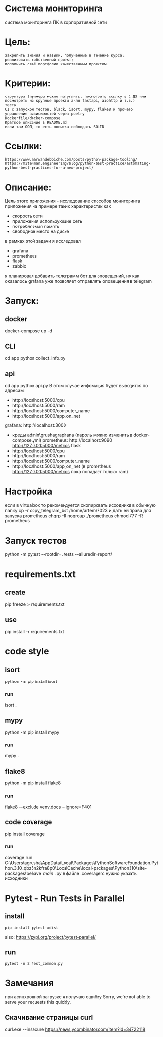 # Система мониторинга
система мониторинга ПК в корпоративной сети

# Цель:

    закрепить знания и навыки, полученные в течение курса;
    реализовать собственный проект;
    пополнить своё портфолио качественным проектом.

# Критерии:
    структура (примеры можно нагуглить, посмотреть ссылку в 1 ДЗ или посмотреть на крупные проекты а-ля fastapi, aiohttp и т.п.)
    тесты
    CI с запуском тестов, black, isort, mypy, flake8 и прочего
    управление зависимостей через poetry
    Dockerfile/docker-compose
    Краткое описание в README.md
    если там ООП, то есть попытка соблюдать SOLID

# Ссылки:

    https://www.marwandebbiche.com/posts/python-package-tooling/
    https://mitelman.engineering/blog/python-best-practice/automating-python-best-practices-for-a-new-project/

# Описание:
Цель этого приложения - исследование способов мониторинга приложения
на примере таких характеристик как
- скорость сети
- приложения использующие сеть
- потребляемая память
- свободное место на диске

в рамках этой задачи я исследовал
- grafana
- prometheus
- flask
- zabbix

я планировал добавить телеграмм бот для оповещений, но как оказалось
grafana уже позволяет отправлять оповещения в telegram

# Запуск:
## docker
docker-compose up -d
## CLI
cd app
python collect_info.py
## api
cd app
python api.py
В этом случае инфомация будет выводится по адресам
- http://localhost:5000/cpu
- http://localhost:5000/ram
- http://localhost:5000/computer_name
- http://localhost:5000/app_on_net

grafana:
http://localhost:3000
- креды admin\grushagraphana (пароль можно изменить в docker-compose.yml)
prometheus:
http://localhost:9090
http://127.0.0.1:5000/metrics
flask
- http://localhost:5000/cpu
- http://localhost:5000/ram
- http://localhost:5000/computer_name
- http://localhost:5000/app_on_net
  (в prometheus http://127.0.0.1:5000/metrics пока попадает только ram)

# Настройка

если в virtualbox то рекомендуется скопировать исходники в обычную папку
cp -r copy_telegram_bot /home/artem/2023
и дать ей права для запуска prometheus
chgrp -R nogroup ./prometheus
chmod 777 -R prometheus

# Запуск тестов
python -m pytest --rootdir=. tests --alluredir=report/


# requirements.txt
## create
pip freeze > requirements.txt
## use
pip install -r requirements.txt

# code style
## isort
python -m pip install isort
### run 
isort .
## mypy
python -m pip install mypy
### run 
mypy .
## flake8
python -m pip install flake8
### run
flake8 --exclude venv,docs --ignore=F401
## code coverage
pip install coverage
### run
coverage run C:\Users\agrusha\AppData\Local\Packages\PythonSoftwareFoundation.Python.3.10_qbz5n2kfra8p0\LocalCache\local-packages\Python310\site-packages\behave\__main__.py
в файле .coveragerc нужно указать исходники

# Pytest - Run Tests in Parallel
## install
```pip install pytest-xdist```

also:
https://pypi.org/project/pytest-parallel/
## run
```pytest -n 2 test_common.py```


# Замечания
при асинхронной загрузке я получаю ошибку
 Sorry, we're not able to serve your requests this quickly. 

## Cкачивание страницы curl
curl.exe --insecure https://news.ycombinator.com/item?id=34722118